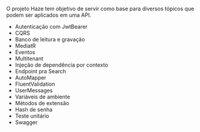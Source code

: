 O projeto Haze tem objetivo de servir como base para diversos tópicos que podem ser aplicados em uma API.

- Autenticação com JwtBearer
- CQRS
- Banco de leitura e gravação
- MediatR
- Eventos
- Multitenant
- Injeção de dependência por contexto
- Endpoint pra Search
- AutoMapper
- FluentValidation
- UserMessages
- Variáveis de ambiente
- Métodos de extensão
- Hash de senha
- Teste unitário
- Swagger
